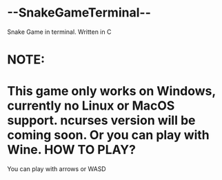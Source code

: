 # --SnakeGameTerminal--
Snake Game in terminal. Written in C

**NOTE:**
=========
This game only works on Windows, currently no Linux or MacOS support. ncurses version will be coming soon. Or you can play with Wine.
 **HOW TO PLAY?**
 ================
 You can play with arrows or WASD
